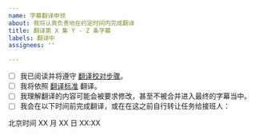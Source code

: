 ```yaml
---
name: 字幕翻译申领
about: 我将认真负责地在约定时间内完成翻译
title: 翻译第 X 集 Y - Z 条字幕
labels: 翻译中
assignees: ''

---
```


<!--
1. 请修改标题，填入翻译的集数，开始翻译的条数和结束的条数（包含）。

注意：请将结束定在在自然语句结束的部分。
注意：第一次最多申领翻译 50 条。

2. 请在下面 [] 中的空格替换为 x 表示您已知晓并同意。

- [x] 示例，这就是如何用 x 表示同意
-->

- [ ] 我已阅读并将遵守 [翻译校对步骤](https://github.com/Apollonyan/CS193p-Developing-Apps-for-iOS-Spring-2020/blob/master/CONTRIBUTING.md)。
- [ ] 我将依照 [翻译标准](https://github.com/Apollonyan/CS193p-Developing-Apps-for-iOS-Spring-2020/blob/master/translation-style-guide.md) 翻译。
- [ ] 我理解翻译的内容可能会被要求修改，甚至不被合并进入最终的字幕当中。
- [ ] 我会在以下时间前完成翻译，或在在这之前自行转让任务给接班人：

北京时间 XX 月 XX 日 XX:XX

<!-- 建议不超过 3 天，最长不超过一周 -->
<!-- 请结合个人情况进行估时，我个人的翻译速度是每小时 50 条 -->
